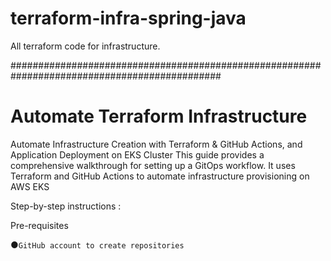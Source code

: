 # terraform-infra-spring-java
All terraform code for infrastructure.

##############################################################################################

# Automate Terraform Infrastructure 
Automate Infrastructure Creation with Terraform & GitHub Actions, and Application Deployment on EKS Cluster This guide provides a comprehensive walkthrough for setting up a GitOps workflow. It uses Terraform and GitHub Actions to automate infrastructure provisioning on AWS EKS

Step-by-step instructions :

Pre-requisites

●```GitHub account to create repositories```
